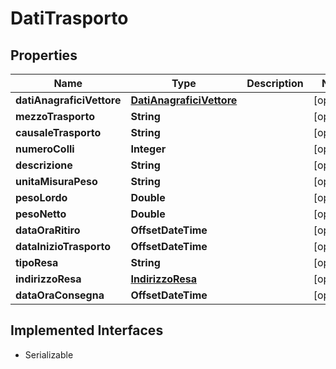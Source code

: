 

# DatiTrasporto


## Properties

| Name | Type | Description | Notes |
|------------ | ------------- | ------------- | -------------|
|**datiAnagraficiVettore** | [**DatiAnagraficiVettore**](DatiAnagraficiVettore.md) |  |  [optional] |
|**mezzoTrasporto** | **String** |  |  [optional] |
|**causaleTrasporto** | **String** |  |  [optional] |
|**numeroColli** | **Integer** |  |  [optional] |
|**descrizione** | **String** |  |  [optional] |
|**unitaMisuraPeso** | **String** |  |  [optional] |
|**pesoLordo** | **Double** |  |  [optional] |
|**pesoNetto** | **Double** |  |  [optional] |
|**dataOraRitiro** | **OffsetDateTime** |  |  [optional] |
|**dataInizioTrasporto** | **OffsetDateTime** |  |  [optional] |
|**tipoResa** | **String** |  |  [optional] |
|**indirizzoResa** | [**IndirizzoResa**](IndirizzoResa.md) |  |  [optional] |
|**dataOraConsegna** | **OffsetDateTime** |  |  [optional] |


## Implemented Interfaces

* Serializable


